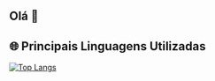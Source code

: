 ## Olá 👋

## 🌐 Principais Linguagens Utilizadas  
[![Top Langs](https://github-readme-stats.vercel.app/api/top-langs/?username=camillalucietti)](https://github.com/anuraghazra/github-readme-stats)


